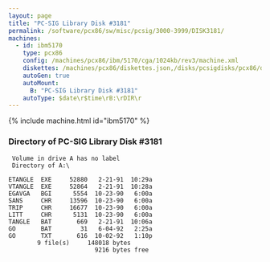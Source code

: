 ```yaml
---
layout: page
title: "PC-SIG Library Disk #3181"
permalink: /software/pcx86/sw/misc/pcsig/3000-3999/DISK3181/
machines:
  - id: ibm5170
    type: pcx86
    config: /machines/pcx86/ibm/5170/cga/1024kb/rev3/machine.xml
    diskettes: /machines/pcx86/diskettes.json,/disks/pcsigdisks/pcx86/diskettes.json
    autoGen: true
    autoMount:
      B: "PC-SIG Library Disk #3181"
    autoType: $date\r$time\rB:\rDIR\r
---
```


{% include machine.html id="ibm5170" %}

### Directory of PC-SIG Library Disk #3181

     Volume in drive A has no label
     Directory of A:\

    ETANGLE  EXE     52880   2-21-91  10:29a
    VTANGLE  EXE     52864   2-21-91  10:28a
    EGAVGA   BGI      5554  10-23-90   6:00a
    SANS     CHR     13596  10-23-90   6:00a
    TRIP     CHR     16677  10-23-90   6:00a
    LITT     CHR      5131  10-23-90   6:00a
    TANGLE   BAT       669   2-21-91  10:06a
    GO       BAT        31   6-04-92   2:25a
    GO       TXT       616  10-02-92   1:10p
            9 file(s)     148018 bytes
                            9216 bytes free
